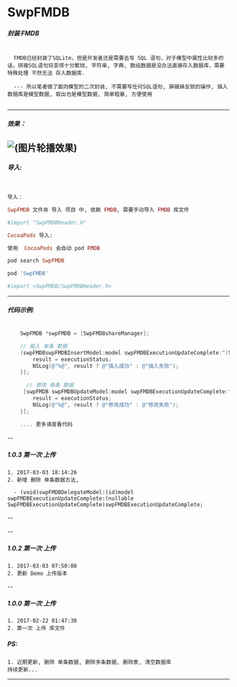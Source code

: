 # SwpFMDB

##### 封装 FMDB
```

  FMDB已经封装了SQLite，但是开发者还是需要去写 SQL 语句，对于模型中属性比较多的话，拼接SQL语句将变得十分繁琐, 字符串, 字典, 数组数据是没办法直接存入数据库，需要特殊处理 不然无法 存入数据库.

  --- 所以笔者做了面向模型的二次封装, 不需要写任何SQL语句, 屏蔽掉反锁的操作, 插入数据库是模型数据, 取出也是模型数据, 简单粗暴, 方便使用


```

---
##### 效果：
![(图片轮播效果)](https://raw.githubusercontent.com/swp-song/SwpFMDB/master/Screenshot/SwpFMDB.gif)
---


##### 导入:

```ruby


导入：

SwpFMDB 文件夹 导入 项目 中, 依赖 FMDB, 需要手动导入 FMDB 库文件

#import "SwpFMDBHeader.h"

CocoaPods 导入:

使用  CocoaPods 会自动 pod FMDB

pod search SwpFMDB

pod 'SwpFMDB'

#import <SwpFMDB/SwpFMDBHeader.h>

```
---

##### 代码示例:

```Objective-C

	SwpFMDB *swpFMDB = [SwpFMDBshareManager];

	// 插入 单条 数据
	[swpFMDBswpFMDBInsertModel:model swpFMDBExecutionUpdateComplete:^(SwpFMDB * _Nonnull swpFMDB, BOOL executionStatus) {
        result = executionStatus;
        NSLog(@"%@", result ? @"插入成功" : @"插入失败");
    }];

	  // 修改 单条 数据
     [swpFMDB swpFMDBUpdateModel:model swpFMDBExecutionUpdateComplete:^(SwpFMDB * _Nonnull swpFMDB, BOOL executionStatus) {
        result = executionStatus;
        NSLog(@"%@", result ? @"修改成功" : @"修改失败");
    }];

    .... 更多请查看代码

```

--
##### 1.0.3 第一次 上传
```
1. 2017-03-03 18:14:26
2. 新增 删除 单条数据方法,

  - (void)swpFMDBDelegateModel:(id)model swpFMDBExecutionUpdateComplete:(nullable SwpFMDBExecutionUpdateComplete)swpFMDBExecutionUpdateComplete;

```
--

--
##### 1.0.2 第一次 上传
```
1. 2017-03-03 07:50:08
2. 更新 Demo 上传版本

```
--
##### 1.0.0 第一次 上传
```
1. 2017-02-22 01:47:38
2. 第一次 上传 库文件

```

##### PS:

```
1. 近期更新, 删除 单条数据, 删除多条数据, 删除表, 清空数据库
持续更新...

```
---
